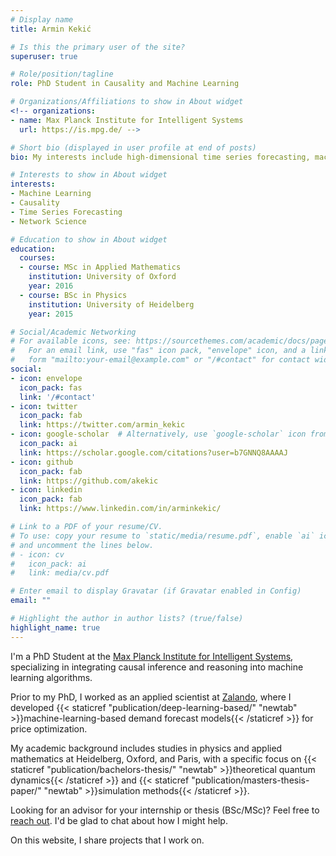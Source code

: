 ```yaml
---
# Display name
title: Armin Kekić

# Is this the primary user of the site?
superuser: true

# Role/position/tagline
role: PhD Student in Causality and Machine Learning

# Organizations/Affiliations to show in About widget
<!-- organizations:
- name: Max Planck Institute for Intelligent Systems
  url: https://is.mpg.de/ -->

# Short bio (displayed in user profile at end of posts)
bio: My interests include high-dimensional time series forecasting, machine learning, network science and quantum dynamics.

# Interests to show in About widget
interests:
- Machine Learning
- Causality
- Time Series Forecasting
- Network Science

# Education to show in About widget
education:
  courses:
  - course: MSc in Applied Mathematics
    institution: University of Oxford
    year: 2016
  - course: BSc in Physics
    institution: University of Heidelberg
    year: 2015

# Social/Academic Networking
# For available icons, see: https://sourcethemes.com/academic/docs/page-builder/#icons
#   For an email link, use "fas" icon pack, "envelope" icon, and a link in the
#   form "mailto:your-email@example.com" or "/#contact" for contact widget.
social:
- icon: envelope
  icon_pack: fas
  link: '/#contact'
- icon: twitter
  icon_pack: fab
  link: https://twitter.com/armin_kekic
- icon: google-scholar  # Alternatively, use `google-scholar` icon from `ai` icon pack
  icon_pack: ai
  link: https://scholar.google.com/citations?user=b7GNNQ8AAAAJ
- icon: github
  icon_pack: fab
  link: https://github.com/akekic
- icon: linkedin
  icon_pack: fab
  link: https://www.linkedin.com/in/arminkekic/

# Link to a PDF of your resume/CV.
# To use: copy your resume to `static/media/resume.pdf`, enable `ai` icons in `params.toml`, 
# and uncomment the lines below.
# - icon: cv
#   icon_pack: ai
#   link: media/cv.pdf

# Enter email to display Gravatar (if Gravatar enabled in Config)
email: ""

# Highlight the author in author lists? (true/false)
highlight_name: true
---
```


<!-- I'm a PhD Student at the [Max Planck Institute for Intelligent Systems](https://is.mpg.de/) working on causality and machine learning. Previously I worked as an applied scientist at [Zalando](https://engineering.zalando.com/) developing sales forecasting models that are used for algorithmic price optimisation. On this website I write about things that I find interesting and projects I work on. -->


I'm a PhD Student at the [Max Planck Institute for Intelligent Systems](https://is.mpg.de/), specializing in integrating causal inference and reasoning into machine learning algorithms.

Prior to my PhD, I worked as an applied scientist at [Zalando](https://engineering.zalando.com/), where I developed {{< staticref "publication/deep-learning-based/" "newtab" >}}machine-learning-based demand forecast models{{< /staticref >}} for price optimization.

My academic background includes studies in physics and applied mathematics at Heidelberg, Oxford, and Paris, with a specific focus on {{< staticref "publication/bachelors-thesis/" "newtab" >}}theoretical quantum dynamics{{< /staticref >}} and {{< staticref "publication/masters-thesis-paper/" "newtab" >}}simulation methods{{< /staticref >}}.

Looking for an advisor for your internship or thesis (BSc/MSc)? Feel free to [reach out](/#contact). I'd be glad to chat about how I might help.

On this website, I share projects that I work on.
